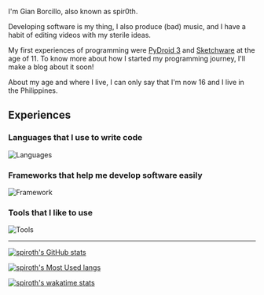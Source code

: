 I'm Gian Borcillo, also known as spir0th.

Developing software is my thing, I also produce (bad) music, and I have a habit of editing videos with my sterile ideas.

My first experiences of programming were [PyDroid 3](https://play.google.com/store/apps/details?id=ru.iiec.pydroid3) and [Sketchware](https://play.google.com/store/apps/details?id=com.besome.sketch) at the age of 11. To know more about how I started my programming journey, I'll make a blog about it soon!

About my age and where I live, I can only say that I'm now 16 and I live in the Philippines.

## Experiences
### Languages that I use to write code
![Languages](https://skillicons.dev/icons?i=bash,c,cpp,cs,css,html,java,js,kotlin,md,powershell,py,sass)

### Frameworks that help me develop software easily
![Framework](https://skillicons.dev/icons?i=dotnet,electron,firebase,flutter,godot,gtk,qt,react,supabase,tauri)

### Tools that I like to use
![Tools](https://skillicons.dev/icons?i=androidstudio,cmake,git,gradle,idea,visualstudio,vscode)

---

[![spiroth's GitHub stats](https://github-readme-stats.vercel.app/api?username=spiroth&theme=transparent&custom_title=Statistics&show_icons=true&hide_border=true)](https://github.com/spiroth)

[![spiroth's Most Used langs](https://github-readme-stats.vercel.app/api/top-langs/?username=spiroth&theme=transparent&layout=compact&hide_border=true)](https://github.com/spiroth)

[![spiroth's wakatime stats](https://github-readme-stats.vercel.app/api/wakatime?username=spir0th&theme=transparent&hide_border=true)](https://wakatime.com/@spir0th)
